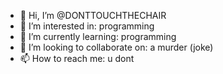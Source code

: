 - 👋 Hi, I’m @DONTTOUCHTHECHAIR
- 👀 I’m interested in: programming
- 🌱 I’m currently learning: programming
- 💞️ I’m looking to collaborate on: a murder (joke)
- 📫 How to reach me: u dont

<!---
DONTTOUCHTHECHAIR/DONTTOUCHTHECHAIR is a ✨ special ✨ repository because its `README.md` (this file) appears on your GitHub profile.
You can click the Preview link to take a look at your changes.
--->
